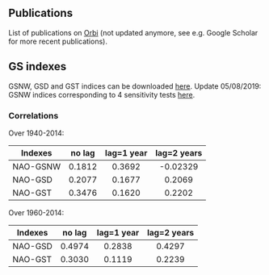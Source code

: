 ## Publications

List of publications on <a href="http://orbi.ulg.ac.be/simple-search?query=%28%28uid%3Au220366%29%29&amp;title=Publications+of+Sylvain+Watelet&amp;sort_by0=1&amp;order0=DESC&amp;sort_by1=3&amp;order1=ASC&amp;sort_by2=2&amp;order2=ASC">Orbi</a> (not updated anymore, see e.g. Google Scholar for more recent publications).

## GS indexes

GSNW, GSD and GST indices can be downloaded [here](https://raw.githubusercontent.com/swatelet/swatelet.github.io/master/GSindexes_1940_2014_release20170717.txt). Update 05/08/2019: GSNW indices corresponding to 4 sensitivity tests [here](https://raw.githubusercontent.com/swatelet/swatelet.github.io/master/GSNW_S1_S2_S3_S4_19402014_release20190508.txt).

### Correlations

Over 1940-2014:

|Indexes|no lag|lag=1 year|lag=2 years|
|---|:-------:|:-------:|:---:|
|NAO-GSNW|0.1812|0.3692|-0.02329|
|NAO-GSD|0.2077|0.1677|0.2069|
|NAO-GST|0.3476|0.1620|0.2202|


Over 1960-2014:

|Indexes|no lag|lag=1 year|lag=2 years|
|---|:-------:|:-------:|:---:|
|NAO-GSD|0.4974|0.2838|0.4297|
|NAO-GST|0.3030|0.1119|0.2239|

